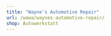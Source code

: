 ```yaml
---
title: "Wayne's Automotive Repair"
url: /wawa/waynes-automotive-repair/
shop: Autowerkstatt
---
```

